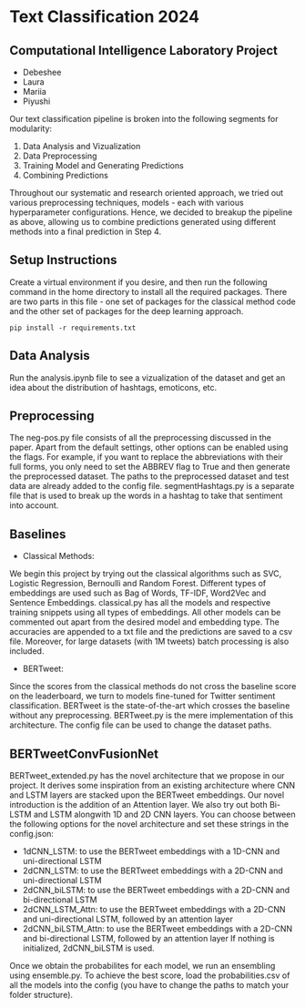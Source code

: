 # Text Classification 2024

## Computational Intelligence Laboratory Project 
- Debeshee
- Laura
- Mariia
- Piyushi

Our text classification pipeline is broken into the following segments for modularity:
1. Data Analysis and Vizualization
2. Data Preprocessing
3. Training Model and Generating Predictions
4. Combining Predictions

Throughout our systematic and research oriented approach, we tried out various preprocessing techniques, models - each with various hyperparameter configurations. Hence, we decided to breakup the pipeline as above, allowing us to combine predictions generated using different methods into a final prediction in Step 4. 

## Setup Instructions

Create a virtual environment if you desire, and then run the following command in the home directory to install all the required packages. There are two parts in this file - one set of packages for the classical method code and the other set of packages for the deep learning approach. 

```pip install -r requirements.txt```

## Data Analysis

Run the analysis.ipynb file to see a vizualization of the dataset and get an idea about the distribution of hashtags, emoticons, etc.

## Preprocessing

The neg-pos.py file consists of all the preprocessing discussed in the paper. Apart from the default settings, other options can be enabled using the flags. For example, if you want to replace the abbreviations with their full forms, you only need to set the ABBREV flag to True and then generate the preprocessed dataset. The paths to the preprocessed dataset and test data are already added to the config file. segmentHashtags.py is a separate file that is used to break up the words in a hashtag to take that sentiment into account.



## Baselines

- Classical Methods:

We begin this project by trying out the classical algorithms such as SVC, Logistic Regression, Bernoulli and Random Forest. Different types of embeddings are used such as Bag of Words, TF-IDF, Word2Vec and Sentence Embeddings. classical.py has all the models and respective training snippets using all types of embeddings. All other models can be commented out apart from the desired model and embedding type. The accuracies are appended to a txt file and the predictions are saved to a csv file. Moreover, for large datasets (with 1M tweets) batch processing is also included.

- BERTweet:

Since the scores from the classical methods do not cross the baseline score on the leaderboard, we turn to models fine-tuned for Twitter sentiment classification. BERTweet is the state-of-the-art which crosses the baseline without any preprocessing. BERTweet.py is the mere implementation of this architecture. The config file can be used to change the dataset paths.

## BERTweetConvFusionNet

BERTweet_extended.py has the novel architecture that we propose in our project. It derives some inspiration from an existing architecture where CNN and LSTM layers are stacked upon the BERTweet embeddings. Our novel introduction is the addition of an Attention layer. We also try out both Bi-LSTM and LSTM alongwith 1D and 2D CNN layers. 
You can choose between the following options for the novel architecture and set these strings in the config.json:
- 1dCNN_LSTM: to use the BERTweet embeddings with a 1D-CNN and uni-directional LSTM
- 2dCNN_LSTM: to use the BERTweet embeddings with a 2D-CNN and uni-directional LSTM
- 2dCNN_biLSTM: to use the BERTweet embeddings with a 2D-CNN and bi-directional LSTM
- 2dCNN_LSTM_Attn: to use the BERTweet embeddings with a 2D-CNN and uni-directional LSTM, followed by an attention layer
- 2dCNN_biLSTM_Attn: to use the BERTweet embeddings with a 2D-CNN and bi-directional LSTM, followed by an attention layer
If nothing is initialized, 2dCNN_biLSTM is used. 

Once we obtain the probabilites for each model, we run an ensembling using ensemble.py. To achieve the best score, load the probabilities.csv of all the models into the config (you have to change the paths to match your folder structure).
